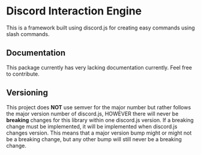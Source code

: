 # Discord Interaction Engine

This is a framework built using discord.js for creating easy commands using slash commands.

## Documentation

This package currently has very lacking documentation currently. Feel free to contribute.

## Versioning

This project does **NOT** use semver for the major number but rather follows the major version number of discord.js, HOWEVER there will never be **breaking** changes for this library within one discord.js version. If a breaking change must be implemented, it will be implemented when discord.js changes version. This means that a major version bump might or might not be a breaking change, but any other bump will still never be a breaking change.
